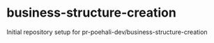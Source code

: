 # business-structure-creation

Initial repository setup for pr-poehali-dev/business-structure-creation